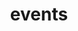 ---
title: events
cascade:
    params:
        categories: events
        layout: 'events'
    target:
        kind: page
---